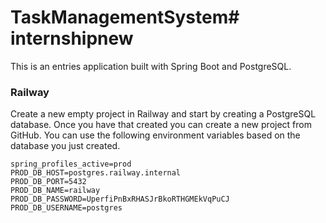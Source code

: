 # TaskManagementSystem#   i n t e r n s h i p n e w 
This is an entries application built with Spring Boot and PostgreSQL.

### Railway

Create a new empty project in Railway and start by creating a PostgreSQL database. 
Once you have that created you can create a new project from GitHub. You can use the following environment variables
based on the database you just created.

``` properties
spring_profiles_active=prod
PROD_DB_HOST=postgres.railway.internal
PROD_DB_PORT=5432
PROD_DB_NAME=railway
PROD_DB_PASSWORD=UperfiPnBxRHASJrBkoRTHGMEkVqPuCJ 
PROD_DB_USERNAME=postgres